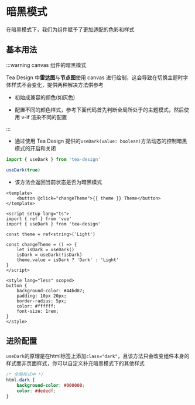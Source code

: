 # 暗黑模式

在暗黑模式下，我们为组件赋予了更加适配的色彩和样式

## 基本用法

:::warning canvas 组件的暗黑模式

Tea Design 中**雷达图**与**节点图**使用 canvas 进行绘制，这会导致在切换主题时字体样式不会变化，提供两种解决方法供参考

-   初始成兼容的颜色(如灰色)

-   配置不同的颜色样式，参考下面代码首先判断全局所处于的主题模式，然后使用 v-if 渲染不同的配置

:::

-   通过使用 Tea Design 提供的`useDark(value: boolean)`方法动态的控制暗黑模式的开启和关闭

```ts
import { useDark } from 'tea-design'

useDark(true)
```

-   该方法会返回当前状态是否为暗黑模式

<div class="card">
    <useDark />
</div>

```vue
<template>
    <button @click="changeTheme">{{ theme }} Theme</button>
</template>

<script setup lang="ts">
import { ref } from 'vue'
import { useDark } from 'tea-design'

const theme = ref<string>('Light')

const changeTheme = () => {
    let isDark = useDark()
    isDark = useDark(!isDark)
    theme.value = isDark ? 'Dark' : 'Light'
}
</script>

<style lang="less" scoped>
button {
    background-color: #44bd87;
    padding: 10px 20px;
    border-radius: 5px;
    color: #ffffff;
    font-size: 1rem;
}
</style>
```

## 进阶配置

`useDark`的原理是在html标签上添加`class="dark"`，且该方法只会改变组件本身的样式而非页面样式，你可以自定义补充暗黑模式下的其他样式

```css
/* 全局样式中 */
html.dark {
    background-color: #000000;
    color: #dededf;
}
```

<script setup>
import useDark from './example/useDark.vue'
</script>
